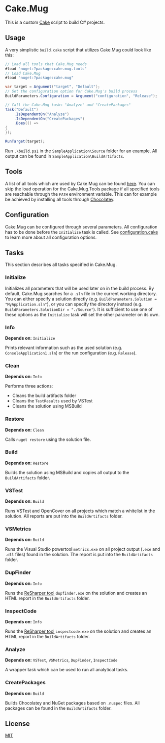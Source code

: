 # Cake.Mug

This is a custom [Cake](http://cakebuild.net/) script to build C# projects.

## Usage

A very simplistic `build.cake` script that utilizes Cake.Mug could look like this:

```csharp
// Load all tools that Cake.Mug needs
#load "nuget:?package:cake.mug.tools"
// Load Cake.Mug
#load "nuget:?package:cake.mug"

var target = Argument("target", "Default");
// Set the configuration option for Cake.Mug's build process
BuildParameters.Configuration = Argument("configuration", "Release");

// Call the Cake.Mug tasks "Analyze" and "CreatePackages"
Task("Default")
    .IsDependentOn("Analyze")
    .IsDependentOn("CreatePackages")
    .Does(() =>
{
});

RunTarget(target);

```

Run `.\build.ps1` in the `SampleApplication\Source` folder for an example. All output can be found in `SampleApplication\BuildArtifacts`.

## Tools

A list of all tools which are used by Cake.Mug can be found [here](.\Cake.Mug.Tools\Content\tools.cake). You can skip the load operation for the Cake.Mug.Tools package if all specified tools are reachable through the `PATH` environment variable. This can for example be achieved by installing all tools through [Chocolatey](http://chocolatey.org/).

## Configuration

Cake.Mug can be configured through several parameters. All configuration has to be done before the `Initialize` task is called. See [configuration.cake](.\Cake.Mug\Content\configuration.cake) to learn more about all configuration options.

## Tasks

This section describes all tasks specified in Cake.Mug.

### Initialize

Initializes all parameters that will be used later on in the build process. By default, Cake.Mug searches for a `.sln` file in the current working directory. You can either specify a solution directly (e.g. `BuildParameters.Solution = "MyApplication.sln"`), or you can specify the directory instead (e.g. `BuildParameters.SolutionDir = "./Source"`). It is sufficient to use one of these options as the `Initialize` task will set the other parameter on its own.

### Info

**Depends on:** `Initialize`

Prints relevant information such as the used solution (e.g. `ConsoleApplication1.sln`) or the run configuration (e.g. `Release`).

### Clean

**Depends on:** `Info`

Performs three actions:

- Cleans the build artifacts folder
- Cleans the `TestResults` used by VSTest
- Cleans the solution using MSBuild

### Restore

**Depends on:** `Clean`

Calls `nuget restore` using the solution file.

### Build

**Depends on:** `Restore`

Builds the solution using MSBuild and copies all output to the `BuildArtifacts` folder.

### VSTest

**Depends on:** `Build`

Runs VSTest and OpenCover on all projects which match a whitelist in the solution. All reports are put into the `BuildArtifacts` folder.

### VSMetrics

**Depends on:** `Build`

Runs the Visual Studio powertool `metrics.exe` on all project output (`.exe` and `.dll` files) found in the solution. The report is put into the `BuildArtifacts` folder.

### DupFinder

**Depends on:** `Info`

Runs the [ReSharper tool](https://www.jetbrains.com/resharper/features/command-line.html) `dupfinder.exe` on the solution and creates an HTML report in the `BuildArtifacts` folder.

### InspectCode

**Depends on:** `Info`

Runs the [ReSharper tool](https://www.jetbrains.com/resharper/features/command-line.html) `inspectcode.exe` on the solution and creates an HTML report in the `BuildArtifacts` folder.

### Analyze

**Depends on:** `VSTest`, `VSMetrics`, `DupFinder`, `InspectCode`

A wrapper task which can be used to run all analytical tasks.

### CreatePackages

**Depends on:** `Build`

Builds Chocolatey and NuGet packages based on `.nuspec` files. All packages can be found in the `BuildArtifacts` folder.

## License

[MIT](http://opensource.org/licenses/MIT)
